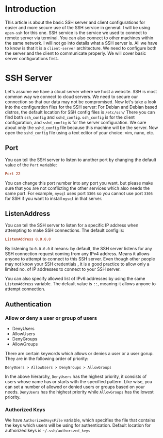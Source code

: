 # Introduction

This article is about the basic SSH server and client configurations for easier and more secure use of the SSH service in general.
I will be using `open-ssh` for this one.
SSH service is the service we used to connect to remote server via terminal.
You can also connect to other machines within the same network.
I will not go into details what a SSH server is.
All we have to know is that it is a `client-server` architecture.
We need to configure both the server and the client to communicate properly.
We will cover basic server configurations first..

# SSH Server

Let's assume we have a cloud server where we host a website.
SSH is most common way we connect to cloud servers.
We need to secure our connection so that our data may not be compromised.
Now let's take a look into the configuration files for the SSH server:
For Debian and Debian based distros, the default location for SSH config files is `/etc/ssh/`
There you can find both `ssh_config` and `sshd_config`.
`ssh_config` is for the client configuration, and `sshd_config` is for the server configuration.
We care about only the `sshd_config` file because this machine will be the server.
Now open the `sshd_config` file using a text editor of your choice: vim, nano, etc.
## Port

You can tell the SSH server to listen to another port by changing the default value of the `Port` variable:

```conf
Port 22
```

You can change this port number into any port you want.
but please make sure that you are not conflicting the other services which also needs the same port.
For example, `mysql` uses port `3306` so you cannot use port `3306` for SSH if you want to install `mysql` in that server.

## ListenAddress

You can tell the SSH server to listen for a specific IP address when attempting to make SSH connections. The default config is:

```conf
ListenAddress 0.0.0.0
```

By listening to `0.0.0.0` it means: by default, the SSH server listens for any SSH connection request coming from any IPv4 address.
Means it allows anyone to attempt to connect to this SSH server.
Even though other people may not know your SSH credentials , it is a good practice to allow only a limited no. of IP addresses to connect to your SSH server.

You can also specify allowed list of IPv6 addresses by using the same `ListenAddress` variable. The default value is `::`, meaning it allows anyone to attempt connection.

## Authentication

### Allow or deny a user or group of users

- DenyUsers
- AllowUsers
- DenyGroups
- AllowGroups

There are certain keywords which allows or denies a user or a user gorup. They are in the following order of priority:

```
DenyUsers > AllowUsers > DenyGroups > AllowGroups
```

In the above hierarchy, `DenyUsers` has the highest priority, it consists of users whose name has or starts with the specified pattern.
Like wise, you can set a number of allowed or denied users or groups based on your needs.
`DenyUsers` has the highest priority while `AllowGroups` has the lowest priority.

### Authorized Keys

We have `AuthorizedKeysFile` variable, which specifies the file that contains the keys which users will be using for authentication.
Default location for authorized keys is `~/.ssh/authorized_keys`

### 
